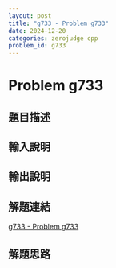 ```yaml
---
layout: post
title: "g733 - Problem g733"
date: 2024-12-20
categories: zerojudge cpp
problem_id: g733
---
```


# Problem g733

## 題目描述



## 輸入說明



## 輸出說明



## 解題連結

[g733 - Problem g733](https://zerojudge.tw/ShowProblem?problemid=g733)

## 解題思路

